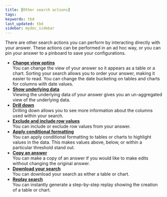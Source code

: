 ```yaml
---
title: [Other search actions]
tags:
keywords: tbd
last_updated: tbd
sidebar: mydoc_sidebar
---
```

There are other search actions you can perform by interacting directly with your answer. These actions can be performed in an ad hoc way, or you can pin your answer to a pinboard to save your configurations.

-   **[Change view optins](../../pages/complex_searches/change_the_view.html)**  
You can change the view of your answer so it appears as a table or a chart. Sorting your search allows you to order your answer, making it easier to read.
You can change the date bucketing on tables and charts for columns with date values.
-   **[Show underlying data](../../pages/complex_searches/show_underlying_data.html)**  
Viewing the underlying data of your answer gives you an un-aggregated view of the underlying data.
-   **[Drill down](../../pages/complex_searches/drill_down.html)**  
Drilling down allows you to see more information about the columns used within your search.
-   **[Exclude and include row values](../../pages/end_user_guide/end_user_search/exclude_and_include_row_values.html)**  
You can include or exclude row values from your answer.
-   **[Apply conditional formatting](../../pages/end_user_guide/end_user_search/about_conditional_formatting.html)**  
You can apply conditional formatting to tables or charts to highlight values in the data. This makes values above, below, or within a particular threshold stand out.
-   **[Copy an answer](../../pages/end_user_guide/end_user_search/make_a_copy_of_an_answer.html)**  
You can make a copy of an answer if you would like to make edits without changing the original answer.
-   **[Download your search](../../pages/complex_searches/download_your_search.html)**  
You can download your search as either a table or chart.
-   **[Replay search](../../pages/end_user_guide/end_user_search/replay_search.html)**  
You can instantly generate a step-by-step replay showing the creation of a table or chart.
